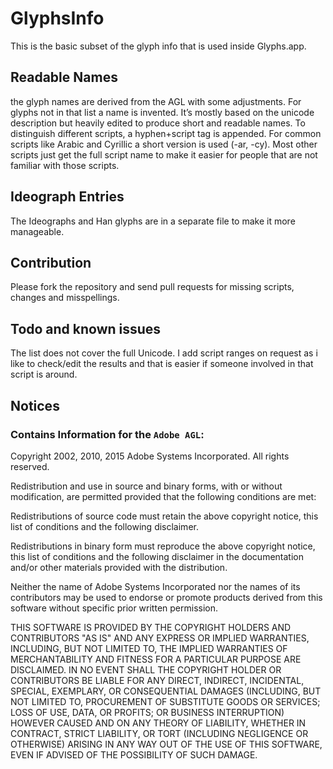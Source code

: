 # GlyphsInfo
This is the basic subset of the glyph info that is used inside Glyphs.app.

## Readable Names
the glyph names are derived from the AGL with some adjustments. For glyphs not in that list a name is invented. It’s mostly based on the unicode description but heavily edited to produce short and readable names. To distinguish different scripts, a hyphen+script tag is appended. For common scripts like Arabic and Cyrillic a short version is used (-ar, -cy). Most other scripts just get the full script name to make it easier for people that are not familiar with those scripts.

## Ideograph Entries
The Ideographs and Han glyphs are in a separate file to make it more manageable.

## Contribution
Please fork the repository and send pull requests for missing scripts, changes and misspellings.

## Todo and known issues
The list does not cover the full Unicode. I add script ranges on request as i like to check/edit the results and that is easier if someone involved in that script is around.

## Notices

### Contains Information for the `Adobe AGL`:
Copyright 2002, 2010, 2015 Adobe Systems Incorporated. All rights reserved.

Redistribution and use in source and binary forms, with or
without modification, are permitted provided that the
following conditions are met:

Redistributions of source code must retain the above
copyright notice, this list of conditions and the following
disclaimer.

Redistributions in binary form must reproduce the above
copyright notice, this list of conditions and the following
disclaimer in the documentation and/or other materials
provided with the distribution.

Neither the name of Adobe Systems Incorporated nor the names
of its contributors may be used to endorse or promote
products derived from this software without specific prior
written permission.

THIS SOFTWARE IS PROVIDED BY THE COPYRIGHT HOLDERS AND
CONTRIBUTORS "AS IS" AND ANY EXPRESS OR IMPLIED WARRANTIES,
INCLUDING, BUT NOT LIMITED TO, THE IMPLIED WARRANTIES OF
MERCHANTABILITY AND FITNESS FOR A PARTICULAR PURPOSE ARE
DISCLAIMED. IN NO EVENT SHALL THE COPYRIGHT HOLDER OR
CONTRIBUTORS BE LIABLE FOR ANY DIRECT, INDIRECT, INCIDENTAL,
SPECIAL, EXEMPLARY, OR CONSEQUENTIAL DAMAGES (INCLUDING, BUT
NOT LIMITED TO, PROCUREMENT OF SUBSTITUTE GOODS OR SERVICES;
LOSS OF USE, DATA, OR PROFITS; OR BUSINESS INTERRUPTION)
HOWEVER CAUSED AND ON ANY THEORY OF LIABILITY, WHETHER IN
CONTRACT, STRICT LIABILITY, OR TORT (INCLUDING NEGLIGENCE OR
OTHERWISE) ARISING IN ANY WAY OUT OF THE USE OF THIS
SOFTWARE, EVEN IF ADVISED OF THE POSSIBILITY OF SUCH DAMAGE.
